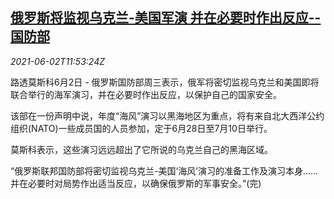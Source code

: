 <!--1622635262000-->
[俄罗斯将监视乌克兰-美国军演 并在必要时作出反应--国防部](https://cn.reuters.com/article/russia-ukraine-us-military-drill-0602-idCNKCS2DE16I)
------

<div><i>2021-06-02T11:53:24Z</i></div><p>路透莫斯科6月2日 - 俄罗斯国防部周三表示，俄军将密切监视乌克兰和美国即将联合举行的海军演习，并在必要时作出反应，以保护自己的国家安全。</p><p>该部在一份声明中说，年度“海风”演习以黑海地区为重点，将有来自北大西洋公约组织(NATO)一些成员国的人员参加，定于6月28日至7月10日举行。</p><p>莫斯科表示，这些演习远远超出了它所说的乌克兰自己的黑海区域。</p><p>“俄罗斯联邦国防部将密切监视乌克兰-美国‘海风’演习的准备工作及演习本身......并在必要时对局势作出适当反应，以确保俄罗斯的军事安全。”(完)</p>
